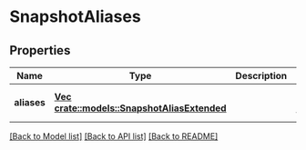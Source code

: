 # SnapshotAliases

## Properties
Name | Type | Description | Notes
------------ | ------------- | ------------- | -------------
**aliases** | [**Vec <crate::models::SnapshotAliasExtended>**](SnapshotAliasExtended.md) |  | [optional] [default to null]

[[Back to Model list]](../README.md#documentation-for-models) [[Back to API list]](../README.md#documentation-for-api-endpoints) [[Back to README]](../README.md)


